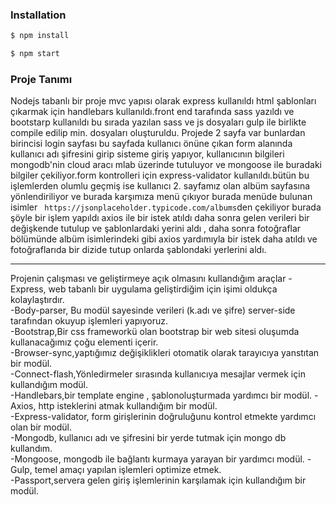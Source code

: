 

### Installation

```sh
$ npm install
```

```sh
$ npm start
```

### Proje Tanımı
Nodejs tabanlı bir proje mvc yapısı olarak express kullanıldı html şablonları çıkarmak için handlebars kullanıldı.front end tarafında sass yazıldı ve bootstarp kullanıldı bu sırada yazılan sass ve js dosyaları gulp ile birlikte compile edilip min. dosyaları oluşturuldu. Projede 2 sayfa var bunlardan birincisi login sayfası bu sayfada kullanıcı önüne çıkan form alanında kullanıcı adı şifresini girip sisteme giriş yapıyor, kullanıcının bilgileri mongodb'nin cloud aracı mlab üzerinde tutuluyor ve mongoose ile buradaki bilgiler çekiliyor.form kontrolleri için express-validator kullanıldı.bütün bu işlemlerden olumlu geçmiş ise kullanıcı 2. sayfamız olan albüm sayfasına yönlendiriliyor ve burada karşımıza menü çıkıyor burada menüde bulunan isimler ``` https://jsonplaceholder.typicode.com/albums```den çekiliyor burada şöyle bir işlem yapıldı axios ile bir istek atıldı daha sonra gelen verileri bir değişkende tutulup ve şablonlardaki yerini aldı , daha sonra fotoğraflar bölümünde albüm isimlerindeki gibi axios yardımıyla bir istek daha atıldı ve fotoğraflarıda bir dizide tutup onlarda şablondaki yerlerini aldı.
************************************************
Projenin çalışması ve geliştirmeye açık olmasını kullandığım araçlar
-Express, web tabanlı bir uygulama geliştirdiğim için işimi oldukça kolaylaştırdır.<br>
-Body-parser, Bu modül sayesinde verileri (k.adı ve şifre) server-side tarafından okuyup işlemleri yapıyoruz.<br>
-Bootstrap,Bir css frameworkü olan bootstrap bir web sitesi oluşumda kullanacağımız çoğu elementi içerir.<br>
-Browser-sync,yaptığımız değişiklikleri otomatik olarak tarayıcıya yanstıtan bir modül.<br>
-Connect-flash,Yönledirmeler sırasında kullanıcıya mesajlar vermek için kullandığım modül.<br>
-Handlebars,bir template engine , şablonoluşturmada yardımcı bir modül.
-Axios, http  isteklerini atmak kullandığım bir modül.<br>
-Express-validator, form girişlerinin doğruluğunu kontrol etmekte yardımcı olan bir modül.<br>
-Mongodb, kullanıcı adı ve şifresini bir yerde tutmak için mongo db kullandım.<br>
-Mongoose, mongodb ile bağlantı kurmaya yarayan bir yardımcı modül.
-Gulp, temel amaçı yapılan işlemleri optimize etmek.<br>
-Passport,servera gelen giriş işlemlerinin karşılamak için kullandığım bir modül.<br>